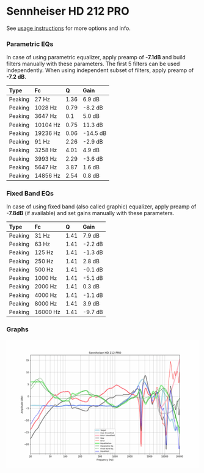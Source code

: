 # Sennheiser HD 212 PRO
See [usage instructions](https://github.com/jaakkopasanen/AutoEq#usage) for more options and info.

### Parametric EQs
In case of using parametric equalizer, apply preamp of **-7.1dB** and build filters manually
with these parameters. The first 5 filters can be used independently.
When using independent subset of filters, apply preamp of **-7.2 dB**.

| Type    | Fc       |    Q | Gain     |
|:--------|:---------|:-----|:---------|
| Peaking | 27 Hz    | 1.36 | 6.9 dB   |
| Peaking | 1028 Hz  | 0.79 | -8.2 dB  |
| Peaking | 3647 Hz  | 0.1  | 5.0 dB   |
| Peaking | 10104 Hz | 0.75 | 11.3 dB  |
| Peaking | 19236 Hz | 0.06 | -14.5 dB |
| Peaking | 91 Hz    | 2.26 | -2.9 dB  |
| Peaking | 3258 Hz  | 4.01 | 4.9 dB   |
| Peaking | 3993 Hz  | 2.29 | -3.6 dB  |
| Peaking | 5647 Hz  | 3.87 | 1.6 dB   |
| Peaking | 14856 Hz | 2.54 | 0.8 dB   |

### Fixed Band EQs
In case of using fixed band (also called graphic) equalizer, apply preamp of **-7.8dB**
(if available) and set gains manually with these parameters.

| Type    | Fc       |    Q | Gain    |
|:--------|:---------|:-----|:--------|
| Peaking | 31 Hz    | 1.41 | 7.9 dB  |
| Peaking | 63 Hz    | 1.41 | -2.2 dB |
| Peaking | 125 Hz   | 1.41 | -1.3 dB |
| Peaking | 250 Hz   | 1.41 | 2.8 dB  |
| Peaking | 500 Hz   | 1.41 | -0.1 dB |
| Peaking | 1000 Hz  | 1.41 | -5.1 dB |
| Peaking | 2000 Hz  | 1.41 | 0.3 dB  |
| Peaking | 4000 Hz  | 1.41 | -1.1 dB |
| Peaking | 8000 Hz  | 1.41 | 3.9 dB  |
| Peaking | 16000 Hz | 1.41 | -9.7 dB |

### Graphs
![](./Sennheiser%20HD%20212%20PRO.png)